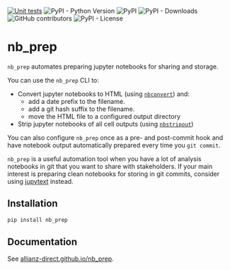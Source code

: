 [![Unit tests](https://github.com/allianz-direct/nb_prep/actions/workflows/unit_tests.yml/badge.svg)](https://github.com/allianz-direct/nb_prep/actions/workflows/unit_tests.yml)
![PyPI - Python Version](https://img.shields.io/pypi/pyversions/nb-prep)
![PyPI](https://img.shields.io/pypi/v/nb-prep)
![PyPI - Downloads](https://img.shields.io/pypi/dm/nb-prep)
![GitHub contributors](https://img.shields.io/github/contributors-anon/allianz-direct/nb_prep)
![PyPI - License](https://img.shields.io/pypi/l/nb-prep)

# nb_prep

`nb_prep` automates preparing jupyter notebooks for sharing and storage.

You can use the `nb_prep` CLI to:

- Convert jupyter notebooks to HTML (using [`nbconvert`](https://nbconvert.readthedocs.io/)) and:
    - add a date prefix to the filename.
    - add a git hash suffix to the filename.
    - move the HTML file to a configured output directory
- Strip jupyter notebooks of all cell outputs (using [`nbstripout`](https://github.com/kynan/nbstripout))

You can also configure `nb_prep` once as a pre- and post-commit hook and have notebook output automatically prepared every time you `git commit`.

`nb_prep` is a useful automation tool when you have a lot of analysis notebooks in git that you want to share with stakeholders.
If your main interest is preparing clean notebooks for storing in git commits, consider using [jupytext](https://github.com/mwouts/jupytext) instead.

## Installation

```bash
pip install nb_prep
```

## Documentation

See [allianz-direct.github.io/nb_prep](https://allianz-direct.github.io/nb_prep).
